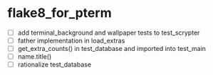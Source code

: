 # flake8_for_pterm

* [ ] add terminal_background and wallpaper tests to test_scrypter
* [ ] father implementation in load_extras
* [ ] get_extra_counts() in test_database and imported into test_main
* [ ] name.title()
* [ ] rationalize test_database
